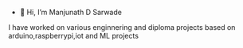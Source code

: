 - 👋 Hi, I’m Manjunath D Sarwade


I have worked on various enginnering and diploma projects based on arduino,raspberrypi,iot and ML projects 
<!---
Manjunath0307/Manjunath0307 is a ✨ special ✨ repository because its `README.md` (this file) appears on your GitHub profile.
You can click the Preview link to take a look at your changes.
--->
